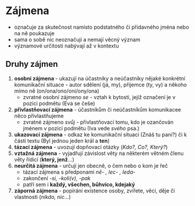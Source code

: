 # Zájmena
- označuje za skutečnost namísto podstatného či přídavného jména nebo na ně poukazuje
- sama o sobě nic neoznačují a nemají věcný význam
- významové určitosti nabývají až v kontextu

## Druhy zájmen
1) **osobní zájmena** - ukazují na účastníky a neúčastníky nějaké konkrétní komunikační situace - autor sdělení (já, my), přijemce (ty, vy) a někoho mimo ně (on/ona/ono/oni/ony/ona)
	- zvratné osobní zájmeno *se* - vztah k bytosti, jejíž označení je v pozici podmětu (Eva se češe)
2) **přivlastňovací zájmena** - účastníkům či neúčastníkům komunikacee něco přivlastňujeme
	- zvratné zájmeno *svůj* - přivlastňovací tomu, kdo je ozančován jménem v pozici podmětu (Iva vede *svého* psa.)
3) **ukazovací zájmena** - odkaz ke komunikační situaci (Znáš tu paní?) či k části textu (Byl jednou jeden král a **ten**)
4) **tázací zájmena** - uvozují dopňovací otázky (*Kdo?, Co?, Který?*)
5) **vztažná zájmena** - vyjadřují závislost věty na některém větném členu věty řídicí (**který, jenž**...)
6) **neurčitá zájmena** - určují jen obecně, o čem nebo o kom je řeč
	- tázací zájmena s předponami *ně- , lec- , leda-*
	- zakončení *-si, -koli(v), -pak* 
	- patří sem i **každý, všechen, bůhvíco, kdejaký**
7) **záporná zájmena** - popírání existence osoby, zvířete, věci, děje či vlastnosti (*nikdo, nic*...)